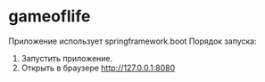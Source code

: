 # gameoflife
Приложение использует springframework.boot
Порядок запуска:
1. Запустить приложение.
2. Открыть в браузере http://127.0.0.1:8080

